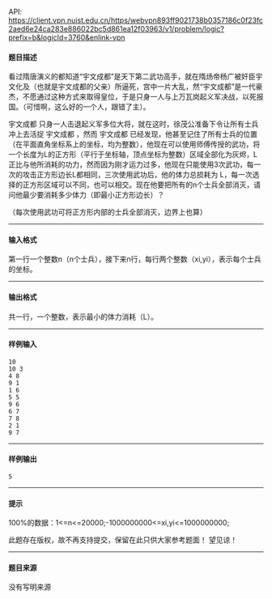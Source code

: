API: https://client.vpn.nuist.edu.cn/https/webvpn893ff9021738b0357186c0f23fc2aed6e24ca283e886022bc5d861ea12f03963/v1/problem/logic?prefix=b&logicId=3760&enlink-vpn

#### 题目描述

看过隋唐演义的都知道“宇文成都”是天下第二武功高手，就在隋炀帝杨广被奸臣宇文化及（也就是宇文成都的父亲）所逼死，宫中一片大乱，然“宇文成都”是一代豪杰，不愿通过这种方式来取得皇位，于是只身一人与上万瓦岗起义军决战，以死报国。（可惜啊，这么好的一个人，跟错了主）。 

宇文成都 只身一人击退起义军多位大将，就在这时，徐茂公准备下令让所有士兵冲上去活捉 宇文成都 ，然而 宇文成都 已经发现，他甚至记住了所有士兵的位置（在平面直角坐标系上的坐标，均为整数），他现在可以使用师傅传授的武功，将一个长度为L的正方形（平行于坐标轴，顶点坐标为整数）区域全部化为灰烬，L正比与他所消耗的功力，然而因为刚才运力过多，他现在只能使用3次武功，每一次的攻击正方形边长L都相同，三次使用武功后，他的体力总损耗为 L，每一次选择的正方形区域可以不同，也可以相交。现在他要把所有的n个士兵全部消灭，请问他最少要消耗多少体力（即最小正方形边长）？

（每次使用武功可将正方形内部的士兵全部消灭，边界上也算）

---

#### 输入格式

第一行一个整数n（n个士兵），接下来n行，每行两个整数（xi,yi），表示每个士兵的坐标。

---

#### 输出格式

共一行，一个整数，表示最小的体力消耗（L）。

---

#### 样例输入
```
10
10 3
4 8
9 1
1 6
5 5
9 6
6 7
7 8
2 1
9 7

```

---

#### 样例输出
```
5
```

---

#### 提示

100%的数据：1<=n<=20000;-1000000000<=xi,yi<=1000000000;

此题存在版权，故不再支持提交，保留在此只供大家参考题面！ 望见谅！

---

#### 题目来源

没有写明来源